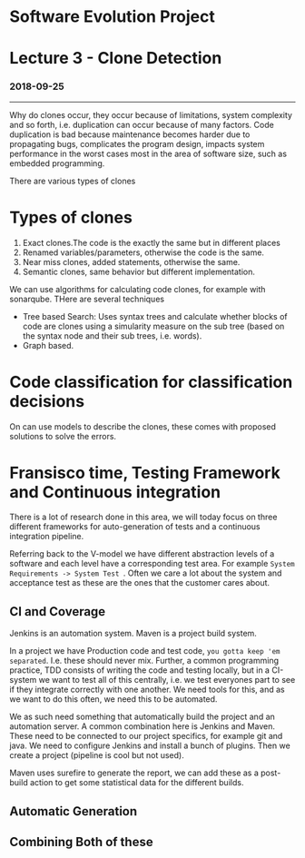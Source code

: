# Software Evolution Project
# Lecture 3 - Clone Detection
### 2018-09-25
---
Why do clones occur, they occur because of limitations, system complexity and so forth, i.e. duplication can occur because of many factors. Code duplication is bad because maintenance becomes harder due to propagating bugs, complicates the program design, impacts system performance in the worst cases most in the area of software size, such as embedded programming.

There are various types of clones

# Types of clones
1. Exact clones.The code is the exactly the same but in different places
2. Renamed variables/parameters, otherwise the code is the same.
3. Near miss clones, added statements, otherwise the same.
4. Semantic clones, same behavior but different implementation.

We can use algorithms for calculating code clones, for example with sonarqube. THere are several techniques

* Tree based Search: Uses syntax trees and calculate whether blocks of code are clones using a simularity measure on the sub tree (based on the syntax node and their sub trees, i.e. words).
* Graph based.

# Code classification for classification decisions
On can use models to describe the clones, these comes with proposed solutions to solve the errors.


# Fransisco time, Testing Framework and Continuous integration
There is a lot of research done in this area, we will today focus on three different frameworks for auto-generation of tests and a continuous integration pipeline.

Referring back to the V-model we have different abstraction levels of a software and each level have a corresponding test area. For example `System Requirements -> System Test `. Often we care a lot about the system and acceptance test as these are the ones that the customer cares about.

## CI and Coverage
Jenkins is an automation system. Maven is a project build system.

In a project we have Production code and test code, `you gotta keep 'em separated`. I.e. these should never mix. Further, a common programming practice, TDD consists of writing the code and testing locally, but in a CI-system we want to test all of this centrally, i.e. we test everyones part to see if they integrate correctly with one another. We need tools for this, and as we want to do this often, we need this to be automated.

We as such need something that automatically build the project and an automation server. A common combination here is Jenkins and Maven. These need to be connected to our project specifics, for example git and java.  We need to configure Jenkins and install a bunch of plugins. Then we create a project (pipeline is cool but not used).

Maven uses surefire to generate the report, we can add these as a post-build action to get some statistical data for the different builds.

## Automatic Generation
## Combining Both of these
